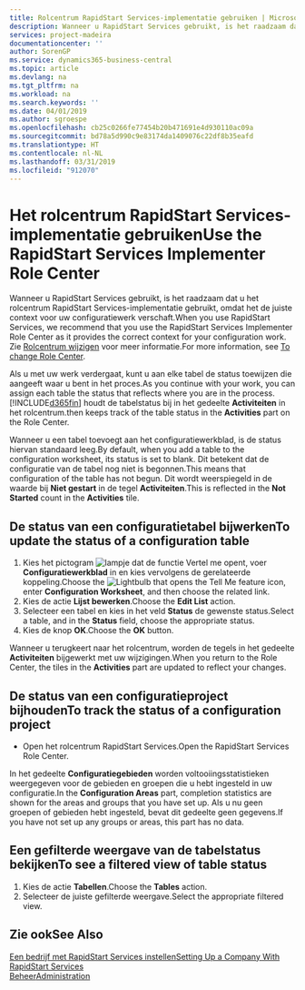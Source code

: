 ```yaml
---
title: Rolcentrum RapidStart Services-implementatie gebruiken | Microsoft Docs
description: Wanneer u RapidStart Services gebruikt, is het raadzaam dat u uw werk traceert en het rolcentrum RapidStart Services-implementatie gebruikt, omdat het de juiste context voor uw configuratiewerk verschaft.
services: project-madeira
documentationcenter: ''
author: SorenGP
ms.service: dynamics365-business-central
ms.topic: article
ms.devlang: na
ms.tgt_pltfrm: na
ms.workload: na
ms.search.keywords: ''
ms.date: 04/01/2019
ms.author: sgroespe
ms.openlocfilehash: cb25c0266fe77454b20b471691e4d930110ac09a
ms.sourcegitcommit: bd78a5d990c9e83174da1409076c22df8b35eafd
ms.translationtype: HT
ms.contentlocale: nl-NL
ms.lasthandoff: 03/31/2019
ms.locfileid: "912070"
---
```

# <a name="use-the-rapidstart-services-implementer-role-center"></a><span data-ttu-id="282a7-103">Het rolcentrum RapidStart Services-implementatie gebruiken</span><span class="sxs-lookup"><span data-stu-id="282a7-103">Use the RapidStart Services Implementer Role Center</span></span>
<span data-ttu-id="282a7-104">Wanneer u RapidStart Services gebruikt, is het raadzaam dat u het rolcentrum RapidStart Services-implementatie gebruikt, omdat het de juiste context voor uw configuratiewerk verschaft.</span><span class="sxs-lookup"><span data-stu-id="282a7-104">When you use RapidStart Services, we recommend that you use the RapidStart Services Implementer Role Center as it provides the correct context for your configuration work.</span></span> <span data-ttu-id="282a7-105">Zie [Rolcentrum wijzigen](ui-change-basic-settings.md#to-change-role-center) voor meer informatie.</span><span class="sxs-lookup"><span data-stu-id="282a7-105">For more information, see [To change Role Center](ui-change-basic-settings.md#to-change-role-center).</span></span>

<span data-ttu-id="282a7-106">Als u met uw werk verdergaat, kunt u aan elke tabel de status toewijzen die aangeeft waar u bent in het proces.</span><span class="sxs-lookup"><span data-stu-id="282a7-106">As you continue with your work, you can assign each table the status that reflects where you are in the process.</span></span> [!INCLUDE[d365fin](includes/d365fin_md.md)] <span data-ttu-id="282a7-107">houdt de tabelstatus bij in het gedeelte **Activiteiten** in het rolcentrum.</span><span class="sxs-lookup"><span data-stu-id="282a7-107">then keeps track of the table status in the **Activities** part on the Role Center.</span></span>  

<span data-ttu-id="282a7-108">Wanneer u een tabel toevoegt aan het configuratiewerkblad, is de status hiervan standaard leeg.</span><span class="sxs-lookup"><span data-stu-id="282a7-108">By default, when you add a table to the configuration worksheet, its status is set to blank.</span></span> <span data-ttu-id="282a7-109">Dit betekent dat de configuratie van de tabel nog niet is begonnen.</span><span class="sxs-lookup"><span data-stu-id="282a7-109">This means that configuration of the table has not begun.</span></span> <span data-ttu-id="282a7-110">Dit wordt weerspiegeld in de waarde bij **Niet gestart** in de tegel **Activiteiten**.</span><span class="sxs-lookup"><span data-stu-id="282a7-110">This is reflected in the **Not Started** count in the **Activities** tile.</span></span>  

## <a name="to-update-the-status-of-a-configuration-table"></a><span data-ttu-id="282a7-111">De status van een configuratietabel bijwerken</span><span class="sxs-lookup"><span data-stu-id="282a7-111">To update the status of a configuration table</span></span>  
1.  <span data-ttu-id="282a7-112">Kies het pictogram ![lampje dat de functie Vertel me opent](media/ui-search/search_small.png "Vertel me wat u wilt doen"), voer **Configuratiewerkblad** in en kies vervolgens de gerelateerde koppeling.</span><span class="sxs-lookup"><span data-stu-id="282a7-112">Choose the ![Lightbulb that opens the Tell Me feature](media/ui-search/search_small.png "Tell me what you want to do") icon, enter **Configuration Worksheet**, and then choose the related link.</span></span>  
2.  <span data-ttu-id="282a7-113">Kies de actie **Lijst bewerken**.</span><span class="sxs-lookup"><span data-stu-id="282a7-113">Choose the **Edit List** action.</span></span>  
3.  <span data-ttu-id="282a7-114">Selecteer een tabel en kies in het veld **Status** de gewenste status.</span><span class="sxs-lookup"><span data-stu-id="282a7-114">Select a table, and in the **Status** field, choose the appropriate status.</span></span>  
4.  <span data-ttu-id="282a7-115">Kies de knop **OK**.</span><span class="sxs-lookup"><span data-stu-id="282a7-115">Choose the **OK** button.</span></span>  

<span data-ttu-id="282a7-116">Wanneer u terugkeert naar het rolcentrum, worden de tegels in het gedeelte **Activiteiten** bijgewerkt met uw wijzigingen.</span><span class="sxs-lookup"><span data-stu-id="282a7-116">When you return to the Role Center, the tiles in the **Activities** part are updated to reflect your changes.</span></span>  

## <a name="to-track-the-status-of-a-configuration-project"></a><span data-ttu-id="282a7-117">De status van een configuratieproject bijhouden</span><span class="sxs-lookup"><span data-stu-id="282a7-117">To track the status of a configuration project</span></span>  
- <span data-ttu-id="282a7-118">Open het rolcentrum RapidStart Services.</span><span class="sxs-lookup"><span data-stu-id="282a7-118">Open the RapidStart Services Role Center.</span></span>  

<span data-ttu-id="282a7-119">In het gedeelte **Configuratiegebieden** worden voltooiingsstatistieken weergegeven voor de gebieden en groepen die u hebt ingesteld in uw configuratie.</span><span class="sxs-lookup"><span data-stu-id="282a7-119">In the **Configuration Areas** part, completion statistics are shown for the areas and groups that you have set up.</span></span> <span data-ttu-id="282a7-120">Als u nu geen groepen of gebieden hebt ingesteld, bevat dit gedeelte geen gegevens.</span><span class="sxs-lookup"><span data-stu-id="282a7-120">If you have not set up any groups or areas, this part has no data.</span></span>  

## <a name="to-see-a-filtered-view-of-table-status"></a><span data-ttu-id="282a7-121">Een gefilterde weergave van de tabelstatus bekijken</span><span class="sxs-lookup"><span data-stu-id="282a7-121">To see a filtered view of table status</span></span>  
1. <span data-ttu-id="282a7-122">Kies de actie **Tabellen**.</span><span class="sxs-lookup"><span data-stu-id="282a7-122">Choose the **Tables** action.</span></span>  
2. <span data-ttu-id="282a7-123">Selecteer de juiste gefilterde weergave.</span><span class="sxs-lookup"><span data-stu-id="282a7-123">Select the appropriate filtered view.</span></span>  

## <a name="see-also"></a><span data-ttu-id="282a7-124">Zie ook</span><span class="sxs-lookup"><span data-stu-id="282a7-124">See Also</span></span>  
[<span data-ttu-id="282a7-125">Een bedrijf met RapidStart Services instellen</span><span class="sxs-lookup"><span data-stu-id="282a7-125">Setting Up a Company With RapidStart Services</span></span>](admin-set-up-a-company-with-rapidstart.md)  
[<span data-ttu-id="282a7-126">Beheer</span><span class="sxs-lookup"><span data-stu-id="282a7-126">Administration</span></span>](admin-setup-and-administration.md)
